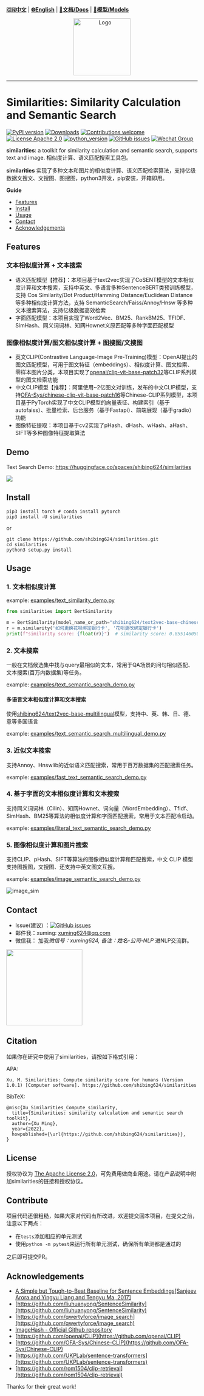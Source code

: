 [**🇨🇳中文**](https://github.com/shibing624/similarities/blob/main/README.md) | [**🌐English**](https://github.com/shibing624/similarities/blob/main/README_EN.md) | [**📖文档/Docs**](https://github.com/shibing624/similarities/wiki) | [**🤖模型/Models**](https://huggingface.co/shibing624) 

<div align="center">
  <a href="https://github.com/shibing624/similarities">
    <img src="https://github.com/shibing624/similarities/blob/main/docs/logo.png" height="150" alt="Logo">
  </a>
</div>

-----------------

# Similarities: Similarity Calculation and Semantic Search
[![PyPI version](https://badge.fury.io/py/similarities.svg)](https://badge.fury.io/py/similarities)
[![Downloads](https://static.pepy.tech/badge/similarities)](https://pepy.tech/project/similarities)
[![Contributions welcome](https://img.shields.io/badge/contributions-welcome-brightgreen.svg)](CONTRIBUTING.md)
[![License Apache 2.0](https://img.shields.io/badge/license-Apache%202.0-blue.svg)](LICENSE)
[![python_version](https://img.shields.io/badge/Python-3.5%2B-green.svg)](requirements.txt)
[![GitHub issues](https://img.shields.io/github/issues/shibing624/similarities.svg)](https://github.com/shibing624/similarities/issues)
[![Wechat Group](http://vlog.sfyc.ltd/wechat_everyday/wxgroup_logo.png?imageView2/0/w/60/h/20)](#Contact)


**similarities**: a toolkit for similarity calculation and semantic search, supports text and image. 相似度计算、语义匹配搜索工具包。

**similarities** 实现了多种文本和图片的相似度计算、语义匹配检索算法，支持亿级数据文搜文、文搜图、图搜图，python3开发，pip安装，开箱即用。

**Guide**

- [Features](#Features)
- [Install](#install)
- [Usage](#usage)
- [Contact](#Contact)
- [Acknowledgements](#Acknowledgements)

## Features

### 文本相似度计算 + 文本搜索

- 语义匹配模型【推荐】：本项目基于text2vec实现了CoSENT模型的文本相似度计算和文本搜索，支持中英文、多语言多种SentenceBERT类预训练模型，支持 Cos Similarity/Dot Product/Hamming Distance/Euclidean Distance 等多种相似度计算方法，支持 SemanticSearch/Faiss/Annoy/Hnsw 等多种文本搜索算法，支持亿级数据高效检索
- 字面匹配模型：本项目实现了Word2Vec、BM25、RankBM25、TFIDF、SimHash、同义词词林、知网Hownet义原匹配等多种字面匹配模型


### 图像相似度计算/图文相似度计算 + 图搜图/文搜图
- 英文CLIP(Contrastive Language-Image Pre-Training)模型：OpenAI提出的图文匹配模型，可用于图文特征（embeddings）、相似度计算、图文检索、零样本图片分类，本项目实现了[openai/clip-vit-base-patch32](https://huggingface.co/openai/clip-vit-base-patch32)等CLIP系列模型的图文检索功能
- 中文CLIP模型【推荐】：阿里使用~2亿图文对训练，发布的中文CLIP模型，支持[OFA-Sys/chinese-clip-vit-base-patch16](https://huggingface.co/OFA-Sys/chinese-clip-vit-base-patch16)等Chinese-CLIP系列模型，本项目基于PyTorch实现了中文CLIP模型的向量表征、构建索引（基于autofaiss）、批量检索、后台服务（基于Fastapi）、前端展现（基于gradio）功能
- 图像特征提取：本项目基于cv2实现了pHash、dHash、wHash、aHash、SIFT等多种图像特征提取算法

## Demo

Text Search Demo: https://huggingface.co/spaces/shibing624/similarities

![](docs/hf_search.png)


## Install

```
pip3 install torch # conda install pytorch
pip3 install -U similarities
```

or

```
git clone https://github.com/shibing624/similarities.git
cd similarities
python3 setup.py install
```

## Usage

### 1. 文本相似度计算

example: [examples/text_similarity_demo.py](https://github.com/shibing624/similarities/blob/main/examples/text_similarity_demo.py)


```python
from similarities import BertSimilarity

m = BertSimilarity(model_name_or_path="shibing624/text2vec-base-chinese")
r = m.similarity('如何更换花呗绑定银行卡', '花呗更改绑定银行卡')
print(f"similarity score: {float(r)}")  # similarity score: 0.855146050453186
```

### 2. 文本搜索

一般在文档候选集中找与query最相似的文本，常用于QA场景的问句相似匹配、文本搜索(百万内数据集)等任务。

example: [examples/text_semantic_search_demo.py](https://github.com/shibing624/similarities/blob/main/examples/text_semantic_search_demo.py)


#### 多语言文本相似度计算和文本搜索

使用[shibing624/text2vec-base-multilingual](https://huggingface.co/shibing624/text2vec-base-multilingual)模型，支持中、英、韩、日、德、意等多国语言

example: [examples/text_semantic_search_multilingual_demo.py](https://github.com/shibing624/similarities/blob/main/examples/text_semantic_search_multilingual_demo.py)

### 3. 近似文本搜索

支持Annoy、Hnswlib的近似语义匹配搜索，常用于百万数据集的匹配搜索任务。

example: [examples/fast_text_semantic_search_demo.py](https://github.com/shibing624/similarities/blob/main/examples/fast_text_semantic_search_demo.py)

### 4. 基于字面的文本相似度计算和文本搜索

支持同义词词林（Cilin）、知网Hownet、词向量（WordEmbedding）、Tfidf、SimHash、BM25等算法的相似度计算和字面匹配搜索，常用于文本匹配冷启动。

example: [examples/literal_text_semantic_search_demo.py](https://github.com/shibing624/similarities/blob/main/examples/literal_text_semantic_search_demo.py)

### 5. 图像相似度计算和图片搜索

支持CLIP、pHash、SIFT等算法的图像相似度计算和匹配搜索，中文 CLIP 模型支持图搜图，文搜图、还支持中英文图文互搜。

example: [examples/image_semantic_search_demo.py](https://github.com/shibing624/similarities/blob/main/examples/image_semantic_search_demo.py)

![image_sim](docs/image_sim.png)




## Contact

- Issue(建议)
  ：[![GitHub issues](https://img.shields.io/github/issues/shibing624/similarities.svg)](https://github.com/shibing624/similarities/issues)
- 邮件我：xuming: xuming624@qq.com
- 微信我： 加我*微信号：xuming624, 备注：姓名-公司-NLP* 进NLP交流群。

<img src="docs/wechat.jpeg" width="200" />

## Citation

如果你在研究中使用了similarities，请按如下格式引用：

APA:

```
Xu, M. Similarities: Compute similarity score for humans (Version 1.0.1) [Computer software]. https://github.com/shibing624/similarities
```

BibTeX:

```
@misc{Xu_Similarities_Compute_similarity,
  title={Similarities: similarity calculation and semantic search toolkit},
  author={Xu Ming},
  year={2022},
  howpublished={\url{https://github.com/shibing624/similarities}},
}
```

## License

授权协议为 [The Apache License 2.0](/LICENSE)，可免费用做商业用途。请在产品说明中附加similarities的链接和授权协议。

## Contribute

项目代码还很粗糙，如果大家对代码有所改进，欢迎提交回本项目，在提交之前，注意以下两点：

- 在`tests`添加相应的单元测试
- 使用`python -m pytest`来运行所有单元测试，确保所有单测都是通过的

之后即可提交PR。

## Acknowledgements 

- [A Simple but Tough-to-Beat Baseline for Sentence Embeddings[Sanjeev Arora and Yingyu Liang and Tengyu Ma, 2017]](https://openreview.net/forum?id=SyK00v5xx)
- [https://github.com/liuhuanyong/SentenceSimilarity](https://github.com/liuhuanyong/SentenceSimilarity)
- [https://github.com/qwertyforce/image_search](https://github.com/qwertyforce/image_search)
- [ImageHash - Official Github repository](https://github.com/JohannesBuchner/imagehash)
- [https://github.com/openai/CLIP](https://github.com/openai/CLIP)
- [https://github.com/OFA-Sys/Chinese-CLIP](https://github.com/OFA-Sys/Chinese-CLIP)
- [https://github.com/UKPLab/sentence-transformers](https://github.com/UKPLab/sentence-transformers)
- [https://github.com/rom1504/clip-retrieval](https://github.com/rom1504/clip-retrieval)

Thanks for their great work!
